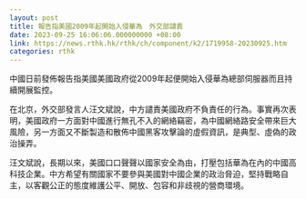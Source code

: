 ```yaml
---
layout: post
title: 報告指美國2009年起開始入侵華為　外交部譴責
date: 2023-09-25 16:06:06.000000000 +08:00
link: https://news.rthk.hk/rthk/ch/component/k2/1719958-20230925.htm
categories: rthk
---
```


中國日前發佈報告指美國美國政府從2009年起便開始入侵華為總部伺服器而且持續開展監控。

在北京，外交部發言人汪文斌說，中方譴責美國政府不負責任的行為。事實再次表明，美國政府一方面對中國進行無孔不入的網絡竊密，為中國網絡路安全帶來巨大風險，另一方面又不斷製造和散佈中國黑客攻擊論的虛假資訊，是典型、虛偽的政治操弄。 

汪文斌說，長期以來，美國口口聲聲以國家安全為由，打壓包括華為在內的中國高科技企業。中方希望有關國家不要參與美國對中國企業的政治脅迫，堅持戰略自主，以客觀公正的態度維護公平、開放、包容和非歧視的營商環境。

